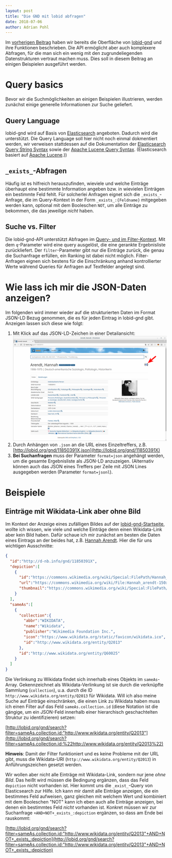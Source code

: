 ```yaml
---
layout: post
title: "Die GND mit lobid abfragen"
date: 2018-07-06
author: Adrian Pohl
---
```


Im [vorherigen Beitrag](http://blog.lobid.org/2018/07/03/lobid-gnd-suche.html) haben wir bereits die Oberfläche von [lobid-gnd](https://lobid.org/gnd) und ihre Funktionen beschrieben. Die API ermöglicht aber auch komplexere Abfragen, für die man sich ein wenig mit den zugrundeliegenden Datenstrukturen vertraut machen muss. Dies soll in diesem Beitrag an einigen Beispielen ausgeführt werden.

# Query basics

 Bevor wir die Suchmöglichkeiten an einigen Beispielen illustrieren, werden zunächst einige generelle Informationen zur Suche geliefert.

## Query Language

lobid-gnd wird auf Basis von [Elasticsearch](https://de.wikipedia.org/wiki/Elasticsearch) angeboten. Dadurch wird die  unterstützt. Die Query Language soll hier nicht noch einmal dokmentiert werden, wir verweisen stattdessen auf die Dokumentation der  [Elasticsearch Query String Syntax](https://www.elastic.co/guide/en/elasticsearch/reference/current/query-dsl-query-string-query.html#query-string-syntax) sowie der [Apache Lucene Query Syntax](https://lucene.apache.org/core/2_9_4/queryparsersyntax.html). (Elasticsearch basiert auf [Apache Lucene](https://de.wikipedia.org/wiki/Apache_Lucene).))

## `_exists_`-Abfragen

Häufig ist es hilfreich herauszufinden, wieviele und welche Einträge überhaupt eine bestimmte Information angeben bzw. in wievielen Einträgen ein bestimmte Feld fehlt. Für solcherlei Anfragen eignet sich die `_exists_`-Anfrage, die im Query-Kontext in der Form `_exists_:{Feldname}` mitgegeben werden kann, optional mit dem Booleschen `NOT`, um alle Einträge zu bekommen, die das jeweilige *nicht* haben.

## Suche vs. Filter

Die lobid-gnd-API unterstützt Abfragen im [Query- und im Filter-Kontext](https://www.elastic.co/guide/en/elasticsearch/reference/current/query-filter-context.html). Mit dem `q`-Parameter wird eine query ausgelöst, die eine gerankte Ergebnisliste zurückliefert. Der `filter`-Parameter gibt nur die Einträge zurück, die genau die Suchanfrage erfüllen, ein Ranking ist dabei nicht möglich. Filter-Anfragen eignen sich bestens für die Einschränkung anhand kontrollierter Werte während Queries für Anfragen auf Textfelder angelegt sind.

# Wie lass ich mir die JSON-Daten anzeigen?

Im folgenden wird immer wieder auf die strukturierten Daten im Format JSON-LD Bezug genommen, die es für jeden Eintrag in lobid-gnd gibt. Anzeigen lassen sich diese wie folgt:

1. Mit Klick auf das JSON-LD-Zeichen in einer Detailansicht:
[![Screenshot](/images/focus-json-ld.png "Hinweis auf Link zum JSON-LD")](http://lobid.org/gnd/11850391X)
2. Durch Anhängen von `.json` an die URL eines Einzeltreffers, z.B. [http://lobid.org/gnd/11850391X.json](http://lobid.org/gnd/11850391X)
3. **Bei Suchanfragen** muss der Parameter `format=json` angehängt werden, um die gesamte Ergebnisliste als JSON-LD anzuzeigen. (Alternativ können auch das JSON eines Treffers per Zeile mit JSON Lines ausgegeben werden (Parameter `format=jsonl`).


# Beispiele

## Einträge mit Wikidata-Link aber ohne Bild

Im Kontext der Anzeige eines zufälligen Bildes auf der [lobid-gnd-Startseite](https://lobid.org/gnd), wollte ich wissen, wie viele und welche Einträge denn einen Wikidata-Link aber kein Bild haben. Dafür schaue ich mir zunächst am besten die Daten eines Eintrags an der beides hat, z.B. [Hannah Arendt](http://lobid.org/gnd/11850391X.json). Hier die für uns wichtigen Ausschnitte:

```json
{
  "id":"http://d-nb.info/gnd/11850391X",
  "depiction":[
    {
      "id":"https://commons.wikimedia.org/wiki/Special:FilePath/Hannah_arendt-150x150.jpg",
      "url":"https://commons.wikimedia.org/wiki/File:Hannah_arendt-150x150.jpg?uselang=de",
      "thumbnail":"https://commons.wikimedia.org/wiki/Special:FilePath/Hannah_arendt-150x150.jpg?width=270"
    }
  ],
  "sameAs":[
    {
      "collection":{
        "abbr":"WIKIDATA",
        "name":"Wikidata",
        "publisher":"Wikimedia Foundation Inc.",
        "icon":"https://www.wikidata.org/static/favicon/wikidata.ico",
        "id":"http://www.wikidata.org/entity/Q2013"
      },
      "id":"http://www.wikidata.org/entity/Q60025"
    }
  ]
}
```

Die Verlinkung zu Wikidata findet sich innerhalb eines Objekts im `sameAs`-Array. Gekennzeichnet als Wikidata-Verlinkung ist sie durch die verknüpfte Sammlung (`collection`), u.a. durch die ID `http://www.wikidata.org/entity/Q2013` für Wikidata. Will ich also meine Suche auf Einträge einschränken, die einen Link zu Wikidata haben muss ich einen Filter auf das Feld `sameAs.collection.id` (diese Notation ist die gängige, um ein JSON-Feld innerhalb einer hierarchisch geschachtelten Struktur zu identifizieren) setzen:

[http://lobid.org/gnd/search?filter=sameAs.collection.id:"http://www.wikidata.org/entity/Q2013"](http://lobid.org/gnd/search?filter=sameAs.collection.id:%22http://www.wikidata.org/entity/Q2013%22)

**Hinweis**: Damit der Filter funktioniert und es keine Probleme mit der URL gibt, muss die Wikidata-URI (`http://www.wikidata.org/entity/Q2013`) in Anführungszeichen gesetzt werden.

Wir wollen aber nicht alle Einträge mit Wikidata-Link, sondern nur jene *ohne Bild*. Das heißt wird müssen die Bedingung ergänzen, dass das Feld `depiction` nicht vorhanden ist. Hier kommt uns die `_exist_`-Query von Elasticsearch zur Hilfe. Ich kann mir damit alle Einträge anzeigen, die ein bestimmes Feld aufweisen, ganz gleichen mit welchem Wert und kombiniert mit dem Booleschen "NOT" kann ich eben auch alle Einträge anzeigen, bei denen ein bestimmtes Feld *nicht* vorhanden ist. Konkret müssen wir zur Suchanfrage `+AND+NOT+_exists_:depiction` ergänzen, so dass am Ende bei rauskommt:

[http://lobid.org/gnd/search?filter=sameAs.collection.id:"http://www.wikidata.org/entity/Q2013"+AND+NOT+_exists_:depiction](http://lobid.org/gnd/search?filter=sameAs.collection.id:"http://www.wikidata.org/entity/Q2013"+AND+NOT+_exists_:depiction)
